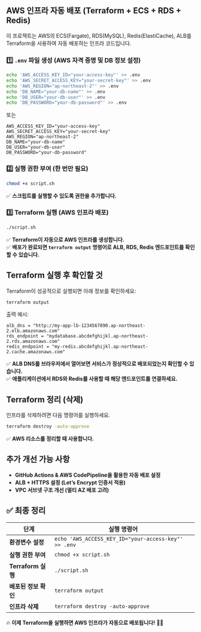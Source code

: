 ## AWS 인프라 자동 배포 (Terraform + ECS + RDS + Redis)

이 프로젝트는 AWS의 ECS(Fargate), RDS(MySQL), Redis(ElastiCache), ALB를 Terraform을 사용하여 자동 배포하는 인프라 코드입니다.

### 1️⃣ `.env` 파일 생성 (AWS 자격 증명 및 DB 정보 설정)

```sh
echo 'AWS_ACCESS_KEY_ID="your-access-key"' >> .env
echo 'AWS_SECRET_ACCESS_KEY="your-secret-key"' >> .env
echo 'AWS_REGION="ap-northeast-2"' >> .env
echo 'DB_NAME="your-db-name"' >> .env
echo 'DB_USER="your-db-user"' >> .env
echo 'DB_PASSWORD="your-db-password"' >> .env
```
또는
```
AWS_ACCESS_KEY_ID="your-access-key"
AWS_SECRET_ACCESS_KEY="your-secret-key"
AWS_REGION="ap-northeast-2"
DB_NAME="your-db-name"
DB_USER="your-db-user"
DB_PASSWORD="your-db-password"
```



### 2️⃣ 실행 권한 부여 (한 번만 필요)

```sh
chmod +x script.sh
```

✅ **스크립트를 실행할 수 있도록 권한을 추가합니다.**

### 3️⃣ Terraform 실행 (AWS 인프라 배포)

```sh
./script.sh
```

✅ **Terraform이 자동으로 AWS 인프라를 생성합니다.**  
✅ **배포가 완료되면 `terraform output` 명령어로 ALB, RDS, Redis 엔드포인트를 확인할 수 있습니다.**

## Terraform 실행 후 확인할 것

Terraform이 성공적으로 실행되면 아래 정보를 확인하세요:

```sh
terraform output
```

출력 예시:

```plaintext
alb_dns = "http://my-app-lb-1234567890.ap-northeast-2.elb.amazonaws.com"
rds_endpoint = "mydatabase.abcdefghijkl.ap-northeast-2.rds.amazonaws.com"
redis_endpoint = "my-redis.abcdefghijkl.ap-northeast-2.cache.amazonaws.com"
```

✅ **ALB DNS를 브라우저에서 열어보면 서비스가 정상적으로 배포되었는지 확인할 수 있습니다.**  
✅ **애플리케이션에서 RDS와 Redis를 사용할 때 해당 엔드포인트를 연결하세요.**

## Terraform 정리 (삭제)

인프라를 삭제하려면 다음 명령어를 실행하세요.

```sh
terraform destroy -auto-approve
```

✅ **AWS 리소스를 정리할 때 사용합니다.**

## 추가 개선 가능 사항

- **GitHub Actions & AWS CodePipeline을 활용한 자동 배포 설정**
- **ALB + HTTPS 설정 (Let’s Encrypt 인증서 적용)**
- **VPC 서브넷 구조 개선 (멀티 AZ 배포 고려)**

## ✅ 최종 정리

| 단계 | 실행 명령어 |
|------|------------|
| **환경변수 설정** | `echo 'AWS_ACCESS_KEY_ID="your-access-key"' >> .env` |
| **실행 권한 부여** | `chmod +x script.sh` |
| **Terraform 실행** | `./script.sh` |
| **배포된 정보 확인** | `terraform output` |
| **인프라 삭제** | `terraform destroy -auto-approve` |

🔥 **이제 Terraform을 실행하면 AWS 인프라가 자동으로 배포됩니다!** 🚀🔥  

